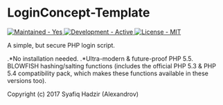 # LoginConcept-Template
<p align="left">
    <a href="#">
        <img src="https://img.shields.io/badge/Maintained-Yes-brightgreen.svg?style=plastic?maxAge=7200" alt="Maintained - Yes">
    </a>
    <a href="#">
        <img src="https://img.shields.io/badge/Development-Active-brightgreen.svg?style=plastic?maxAge=7200" alt="Development - Active">
    </a>
    <a href="#">
        <img src="https://img.shields.io/badge/License-MIT%20%2F%20Apache--2.0-blue.svg?style=plastic?maxAge=7200" alt="License - MIT">
    </a>
</p>

A simple, but secure PHP login script.

.*No installation needed.
.*Ultra-modern & future-proof PHP 5.5. BLOWFISH hashing/salting functions (includes the official PHP 5.3 & PHP 5.4 compatibility pack, which makes these functions available in these versions too).



Copyright (c) 2017 Syafiq Hadzir (Alexandrov)

